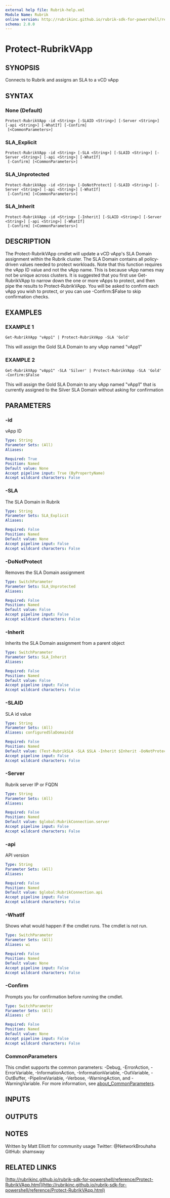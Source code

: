 ```yaml
---
external help file: Rubrik-help.xml
Module Name: Rubrik
online version: http://rubrikinc.github.io/rubrik-sdk-for-powershell/reference/Protect-RubrikVApp.html
schema: 2.0.0
---
```


# Protect-RubrikVApp

## SYNOPSIS
Connects to Rubrik and assigns an SLA to a vCD vApp

## SYNTAX

### None (Default)
```
Protect-RubrikVApp -id <String> [-SLAID <String>] [-Server <String>] [-api <String>] [-WhatIf] [-Confirm]
 [<CommonParameters>]
```

### SLA_Explicit
```
Protect-RubrikVApp -id <String> [-SLA <String>] [-SLAID <String>] [-Server <String>] [-api <String>] [-WhatIf]
 [-Confirm] [<CommonParameters>]
```

### SLA_Unprotected
```
Protect-RubrikVApp -id <String> [-DoNotProtect] [-SLAID <String>] [-Server <String>] [-api <String>] [-WhatIf]
 [-Confirm] [<CommonParameters>]
```

### SLA_Inherit
```
Protect-RubrikVApp -id <String> [-Inherit] [-SLAID <String>] [-Server <String>] [-api <String>] [-WhatIf]
 [-Confirm] [<CommonParameters>]
```

## DESCRIPTION
The Protect-RubrikVApp cmdlet will update a vCD vApp's SLA Domain assignment within the Rubrik cluster.
The SLA Domain contains all policy-driven values needed to protect workloads.
Note that this function requires the vApp ID value and not the vApp name.
This is because vApp names may not be unique across clusters.
It is suggested that you first use Get-RubrikVApp to narrow down the one or more vApps to protect, and then pipe the results to Protect-RubrikVApp.
You will be asked to confirm each vApp you wish to protect, or you can use -Confirm:$False to skip confirmation checks.

## EXAMPLES

### EXAMPLE 1
```
Get-RubrikVApp "vApp1" | Protect-RubrikVApp -SLA 'Gold'
```

This will assign the Gold SLA Domain to any vApp named "vApp1"

### EXAMPLE 2
```
Get-RubrikVApp "vApp1" -SLA 'Silver' | Protect-RubrikVApp -SLA 'Gold' -Confirm:$False
```

This will assign the Gold SLA Domain to any vApp named "vApp1" that is currently assigned to the Silver SLA Domain
without asking for confirmation

## PARAMETERS

### -id
vApp ID

```yaml
Type: String
Parameter Sets: (All)
Aliases:

Required: True
Position: Named
Default value: None
Accept pipeline input: True (ByPropertyName)
Accept wildcard characters: False
```

### -SLA
The SLA Domain in Rubrik

```yaml
Type: String
Parameter Sets: SLA_Explicit
Aliases:

Required: False
Position: Named
Default value: None
Accept pipeline input: False
Accept wildcard characters: False
```

### -DoNotProtect
Removes the SLA Domain assignment

```yaml
Type: SwitchParameter
Parameter Sets: SLA_Unprotected
Aliases:

Required: False
Position: Named
Default value: False
Accept pipeline input: False
Accept wildcard characters: False
```

### -Inherit
Inherits the SLA Domain assignment from a parent object

```yaml
Type: SwitchParameter
Parameter Sets: SLA_Inherit
Aliases:

Required: False
Position: Named
Default value: False
Accept pipeline input: False
Accept wildcard characters: False
```

### -SLAID
SLA id value

```yaml
Type: String
Parameter Sets: (All)
Aliases: configuredSlaDomainId

Required: False
Position: Named
Default value: (Test-RubrikSLA -SLA $SLA -Inherit $Inherit -DoNotProtect $DoNotProtect -Mandatory:$true)
Accept pipeline input: False
Accept wildcard characters: False
```

### -Server
Rubrik server IP or FQDN

```yaml
Type: String
Parameter Sets: (All)
Aliases:

Required: False
Position: Named
Default value: $global:RubrikConnection.server
Accept pipeline input: False
Accept wildcard characters: False
```

### -api
API version

```yaml
Type: String
Parameter Sets: (All)
Aliases:

Required: False
Position: Named
Default value: $global:RubrikConnection.api
Accept pipeline input: False
Accept wildcard characters: False
```

### -WhatIf
Shows what would happen if the cmdlet runs.
The cmdlet is not run.

```yaml
Type: SwitchParameter
Parameter Sets: (All)
Aliases: wi

Required: False
Position: Named
Default value: None
Accept pipeline input: False
Accept wildcard characters: False
```

### -Confirm
Prompts you for confirmation before running the cmdlet.

```yaml
Type: SwitchParameter
Parameter Sets: (All)
Aliases: cf

Required: False
Position: Named
Default value: None
Accept pipeline input: False
Accept wildcard characters: False
```

### CommonParameters
This cmdlet supports the common parameters: -Debug, -ErrorAction, -ErrorVariable, -InformationAction, -InformationVariable, -OutVariable, -OutBuffer, -PipelineVariable, -Verbose, -WarningAction, and -WarningVariable. For more information, see [about_CommonParameters](http://go.microsoft.com/fwlink/?LinkID=113216).

## INPUTS

## OUTPUTS

## NOTES
Written by Matt Elliott for community usage
Twitter: @NetworkBrouhaha
GitHub: shamsway

## RELATED LINKS

[http://rubrikinc.github.io/rubrik-sdk-for-powershell/reference/Protect-RubrikVApp.html](http://rubrikinc.github.io/rubrik-sdk-for-powershell/reference/Protect-RubrikVApp.html)

